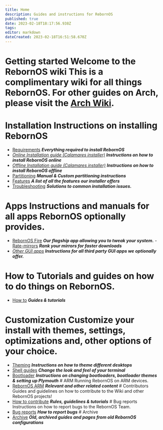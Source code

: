 ```yaml
---
title: Home
description: Guides and instructions for RebornOS
published: true
date: 2023-02-18T18:17:56.938Z
tags: 
editor: markdown
dateCreated: 2023-02-18T16:51:58.670Z
---
```


# Getting started Welcome to the RebornOS wiki This is a complimentary wiki for all things RebornOS. For other guides on Arch, please visit the [Arch Wiki](https://wiki.archlinux.org). 
# Installation Instructions on installing RebornOS
- [Requirements](/en/installation/requirements) ***Everything required to install RebornOS*** 
- [_Online Installation guide (Calamares installer)_](/en/installation/online) ***Instructions on how to install RebornOS online***
- [_Offline Installation guide (Calamares installer)_](/en/installation/offline) ***Instructions on how to install RebornOS offline*** 
- [Partitioning](/en/installation/partitioning) ***Manual & Custom partitioning instructions*** 
- [Features](/en/installation/features) ***A list of all the features our installer offers*** 
- [Troubleshooting](/en/installation/troubleshooting) ***Solutions to common installation issues.*** 
# Apps Instructions and manuals for all apps RebornOS optionally provides.
- [RebornOS Fire](/en/apps/rebornosfire) ***Our flagship app allowing you to tweak your system.*** - [Rate-mirrors](/en/apps/rate-mirrors) ***Rank your mirrors for faster downloads*** 
- [*Other GUI apps*](/en/apps) ***Instructions for all third party GUI apps we optionally offer.*** 
# How to Tutorials and guides on how to do things on RebornOS. 
- [How to](/en/howto) ***Guides & tutorials*** 
# Customization Customize your install with themes, settings, optimizations and, other options of your choice. 
- [Theming](/en/customization/theming) ***Instructions on how to theme different desktops*** 
- [Shell guides](/en/customization/shell) ***Change the look and feel of your terminal*** 
- [Bootloader](/en/customization/bootloader) ***Instructions on changing bootloaders, bootloader themes & setting up Plymouth*** # ARM Running RebornOS on ARM devices. 
- [RebornOS ARM](/en/arm) ***Relevant and other related content*** # Contributors Guides and guidelines on how to contribute to the Wiki and other RebornOS projects! 
- [How to contribute](/en/howto/contribute) ***Rules, guidelines & tutorials*** # Bug reports Instructions on how to report bugs to the RebornOS Team. 
- [Bug reports](/en/howto/bugreports) ***How to report bugs*** # Archive
- [Archive](/en/archive) ***Old, archived guides and pages from old RebornOS configurations***